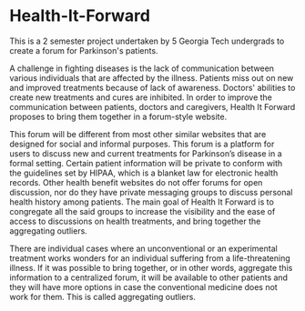 # Health-It-Forward
This is a 2 semester project undertaken by 5 Georgia Tech undergrads to create a forum for Parkinson's patients. 

  A challenge in fighting diseases is the lack of communication between various individuals that are affected by the illness. Patients miss out on new and improved treatments because of lack of awareness. Doctors' abilities to create new treatments and cures are inhibited. In order to improve the communication between patients, doctors and caregivers, Health It Forward proposes to bring them together in a forum-style website. 
  
This forum will be different from most other similar websites that are designed for social and informal purposes. This forum is a platform for users to discuss new and current treatments for Parkinson’s disease in a formal setting. Certain patient information will be private to conform with the guidelines set by HIPAA, which is a blanket law for electronic health records. Other health benefit websites do not offer forums for open discussion, nor do they have private messaging groups to discuss personal health history among patients. The main goal of Health It Forward is to congregate all the said groups to increase the visibility and the ease of access to discussions on health treatments, and bring together the aggregating outliers. 

There are individual cases where an unconventional or an experimental treatment works wonders for an individual suffering from a life-threatening illness. If it was possible to bring together, or in other words, aggregate this information to a centralized forum, it will be available to other patients and they will have more options in case the conventional medicine does not work for them. This is called aggregating outliers. 
